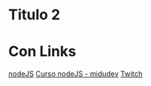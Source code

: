 # Titulo 2

# Con Links

[nodeJS](https://nodejs.org/api/path.html#pathextnamepath)
[Curso nodeJS - midudev](https://www.youtube.com/watch?v=o85OkeVtm7k)
[Twitch](https://www.twitch.tv/midudev)
